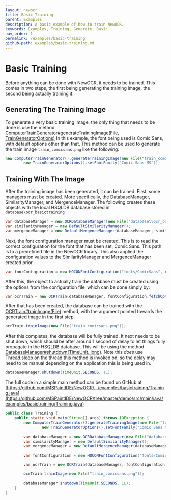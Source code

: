 ```yaml
---
layout: newocr
title: Basic Training
parent: Examples
description: A basic example of how to train NewOCR.
keywords: Examples, Training, Generate, Basic
nav_order: 1
permalink: /examples/basic-training
github-path: examples/basic-training.md
---
```


# Basic Training

Before anything can be done with NewOCR, it needs to be trained. This comes in two steps, the first being generating the training image, the second being actually training it.

## Generating The Training Image

To generate a very basic training image, the only thing that needs to be done is use the method [ComputerTrainGenerator#generateTrainingImage(File, TrainGeneratorOptions)](https://docs.newocr.dev/NewOCR/com/uddernetworks/newocr/train/ComputerTrainGenerator.html#generateTrainingImage(java.io.File,com.uddernetworks.newocr.train.TrainGeneratorOptions)) In this example, the font being used is Comic Sans, with default options other than that. This method can be used to generate the train image `train_comicsans.png` like the following:

```java
new ComputerTrainGenerator().generateTrainingImage(new File("train_comicsans.png"),
        new TrainGeneratorOptions().setFontFamily("Comic Sans MS"));
```

## Training With The Image

After the training image has been generated, it can be trained. First, some managers must be created. More specifically, the DatabaseManager, SimilarityManager, and MergenceManager. The following creates these objects with the local HSQLDB database stored in `database\ocr_basictraining`

```java
var databaseManager = new OCRDatabaseManager(new File("database\\ocr_basictraining"));
var similarityManager = new DefaultSimilarityManager();
var mergenceManager = new DefaultMergenceManager(databaseManager, similarityManager);
```

Next, the font configuration manager must be created. This is to read the correct configuration for the font that has been set, Comic Sans. This path is to a predefined file in the NewOCR library. This also applied the configuration values to the SimilarityManager and MergenceManager created prior.

```java
var fontConfiguration = new HOCONFontConfiguration("fonts/ComicSans", new ConfigReflectionCacher(), similarityManager, mergenceManager);
```

After this, the object to actually train the database must be created using the options from the configuration file, which can be done simply by:

```java
var ocrTrain = new OCRTrain(databaseManager, fontConfiguration.fetchOptions());
```

After that has been created, the database can be trained with the [OCRTrain#trainImage(File)](https://docs.newocr.dev/NewOCR/com/uddernetworks/newocr/recognition/OCRTrain.html#trainImage(java.io.File)) method, with the argument pointed towards the generated image in the first step.

```java
ocrTrain.trainImage(new File("train_comicsans.png"));
```

After this completes, the database will be fully trained. It next needs to be shut down, which should be after around 1 second of delay to let things fully propagate in the HSQLDB database. This will be using the method [DatabaseManager#shutdown(TimeUnit, long)](https://docs.newocr.dev/NewOCR/com/uddernetworks/newocr/database/DatabaseManager.html#shutdown(java.util.concurrent.TimeUnit,long)). Note this _does_ use Thread.sleep on the thread this method is invoked on, so the delay may need to be manual depending on the application this is being used in.

```java
databaseManager.shutdown(TimeUnit.SECONDS, 1L);
```

The full code in a simple main method can be found on GitHub at [https://github.com/MSPaintIDE/NewOCR/.../examples/basictraining/Training.java](https://github.com/MSPaintIDE/NewOCR/tree/master/demo/src/main/java/examples/basictraining/Training.java)

```java
public class Training {
    public static void main(String[] args) throws IOException {
        new ComputerTrainGenerator().generateTrainingImage(new File("train_comicsans.png"),
                new TrainGeneratorOptions().setFontFamily("Comic Sans MS"));

        var databaseManager = new OCRDatabaseManager(new File("database\\ocr_basictraining"));
        var similarityManager = new DefaultSimilarityManager();
        var mergenceManager = new DefaultMergenceManager(databaseManager, similarityManager);

        var fontConfiguration = new HOCONFontConfiguration("fonts/ComicSans", new ConfigReflectionCacher(), similarityManager, mergenceManager);

        var ocrTrain = new OCRTrain(databaseManager, fontConfiguration.fetchOptions());

        ocrTrain.trainImage(new File("train_comicsans.png"));

        databaseManager.shutdown(TimeUnit.SECONDS, 1L);
    }
}
```

